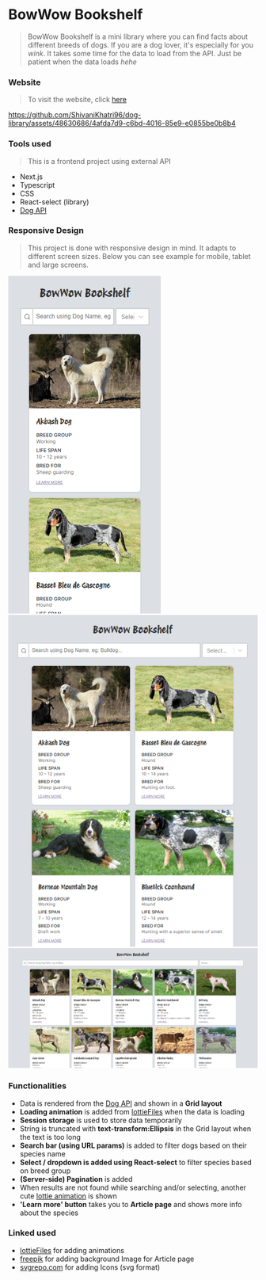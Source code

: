 # BowWow Bookshelf

> BowWow Bookshelf is a mini library where you can find facts about different breeds of dogs.
> If you are a dog lover, it's especially for you _wink_.
> It takes some time for the data to load from the API. Just be patient when the data loads _hehe_

### Website

> To visit the website, click [here](https://bowwow-bookshelf-nine.vercel.app/)

https://github.com/ShivaniKhatri96/dog-library/assets/48630686/4afda7d9-c6bd-4016-85e9-e0855be0b8b4


### Tools used

> This is a frontend project using external API

- Next.js
- Typescript
- CSS
- React-select (library)
- [Dog API](https://thedogapi.com/)

### Responsive Design

> This project is done with responsive design in mind. It adapts to different screen sizes.
> Below you can see example for mobile, tablet and large screens.
>
![mobile](./public/readmeAssets/mobile.png)
![tablet](./public/readmeAssets/tablet.png)
![large](./public/readmeAssets/desktop.png)

### Functionalities

- Data is rendered from the [Dog API](https://thedogapi.com/) and shown in a **Grid layout** 
- **Loading animation** is added from [lottieFiles](https://lottiefiles.com/) when the data is loading
- **Session storage** is used to store data temporarily
- String is truncated with **text-transform:Ellipsis** in the Grid layout when the text is too long
- **Search bar (using URL params)** is added to filter dogs based on their species name
- **Select / dropdown is added using React-select** to filter species based on breed group
- **(Server-side) Pagination** is added
- When results are not found while searching and/or selecting, another cute [lottie animation](https://lottiefiles.com/) is shown
- **'Learn more' button** takes you to **Article page** and shows more info about the species

### Linked used

- [lottieFiles](https://lottiefiles.com/) for adding animations
- [freepik](https://www.freepik.com/free-vector/seamless-animal-pattern-background-cute-paw-print-vector-illustration_20266394.htm#query=cartoon%20dog%20paw%20print&position=39&from_view=keyword&track=ais&uuid=d40c7f50-d738-47f7-a885-8f49fa6672db) for adding background Image for Article page
- [svgrepo.com](https://www.svgrepo.com/) for adding Icons (svg format)
